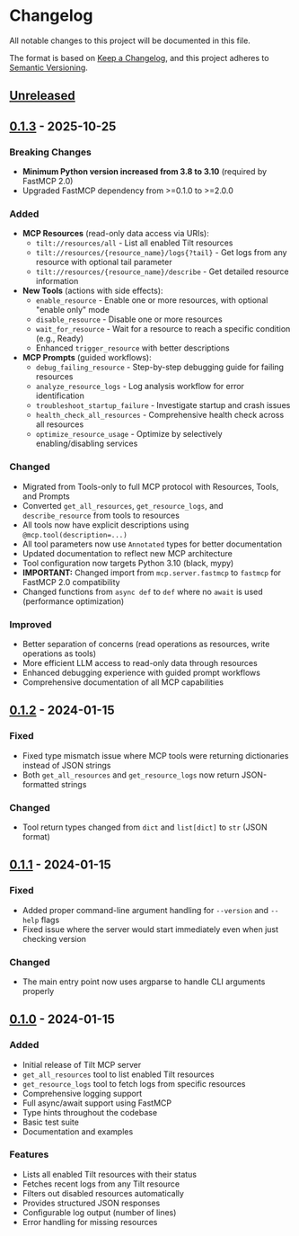 # Changelog

All notable changes to this project will be documented in this file.

The format is based on [Keep a Changelog](https://keepachangelog.com/en/1.0.0/),
and this project adheres to [Semantic Versioning](https://semver.org/spec/v2.0.0.html).

## [Unreleased]

## [0.1.3] - 2025-10-25

### Breaking Changes
- **Minimum Python version increased from 3.8 to 3.10** (required by FastMCP 2.0)
- Upgraded FastMCP dependency from >=0.1.0 to >=2.0.0

### Added
- **MCP Resources** (read-only data access via URIs):
  - `tilt://resources/all` - List all enabled Tilt resources
  - `tilt://resources/{resource_name}/logs{?tail}` - Get logs from any resource with optional tail parameter
  - `tilt://resources/{resource_name}/describe` - Get detailed resource information
- **New Tools** (actions with side effects):
  - `enable_resource` - Enable one or more resources, with optional "enable only" mode
  - `disable_resource` - Disable one or more resources
  - `wait_for_resource` - Wait for a resource to reach a specific condition (e.g., Ready)
  - Enhanced `trigger_resource` with better descriptions
- **MCP Prompts** (guided workflows):
  - `debug_failing_resource` - Step-by-step debugging guide for failing resources
  - `analyze_resource_logs` - Log analysis workflow for error identification
  - `troubleshoot_startup_failure` - Investigate startup and crash issues
  - `health_check_all_resources` - Comprehensive health check across all resources
  - `optimize_resource_usage` - Optimize by selectively enabling/disabling services

### Changed
- Migrated from Tools-only to full MCP protocol with Resources, Tools, and Prompts
- Converted `get_all_resources`, `get_resource_logs`, and `describe_resource` from tools to resources
- All tools now have explicit descriptions using `@mcp.tool(description=...)`
- All tool parameters now use `Annotated` types for better documentation
- Updated documentation to reflect new MCP architecture
- Tool configuration now targets Python 3.10 (black, mypy)
- **IMPORTANT:** Changed import from `mcp.server.fastmcp` to `fastmcp` for FastMCP 2.0 compatibility
- Changed functions from `async def` to `def` where no `await` is used (performance optimization)

### Improved
- Better separation of concerns (read operations as resources, write operations as tools)
- More efficient LLM access to read-only data through resources
- Enhanced debugging experience with guided prompt workflows
- Comprehensive documentation of all MCP capabilities

## [0.1.2] - 2024-01-15

### Fixed
- Fixed type mismatch issue where MCP tools were returning dictionaries instead of JSON strings
- Both `get_all_resources` and `get_resource_logs` now return JSON-formatted strings

### Changed
- Tool return types changed from `dict` and `list[dict]` to `str` (JSON format)

## [0.1.1] - 2024-01-15

### Fixed
- Added proper command-line argument handling for `--version` and `--help` flags
- Fixed issue where the server would start immediately even when just checking version

### Changed
- The main entry point now uses argparse to handle CLI arguments properly

## [0.1.0] - 2024-01-15

### Added
- Initial release of Tilt MCP server
- `get_all_resources` tool to list enabled Tilt resources
- `get_resource_logs` tool to fetch logs from specific resources
- Comprehensive logging support
- Full async/await support using FastMCP
- Type hints throughout the codebase
- Basic test suite
- Documentation and examples

### Features
- Lists all enabled Tilt resources with their status
- Fetches recent logs from any Tilt resource
- Filters out disabled resources automatically
- Provides structured JSON responses
- Configurable log output (number of lines)
- Error handling for missing resources

[0.1.0]: https://github.com/aryan-agrawal-glean/tilt-mcp/releases/tag/v0.1.0
[0.1.1]: https://github.com/aryan-agrawal-glean/tilt-mcp/releases/tag/v0.1.1
[0.1.2]: https://github.com/aryan-agrawal-glean/tilt-mcp/releases/tag/v0.1.2
[0.1.3]: https://github.com/aryan-agrawal-glean/tilt-mcp/releases/tag/v0.1.3
[Unreleased]: https://github.com/aryan-agrawal-glean/tilt-mcp/compare/v0.1.3...HEAD